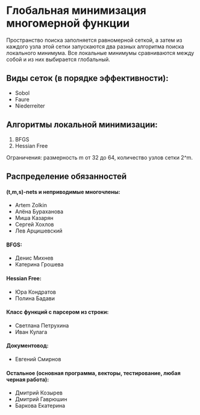 # Глобальная минимизация многомерной функции

Пространство поиска заполняется равномерной сеткой, а затем из каждого узла этой сетки запускаются два разных алгоритма поиска локального минимума. Все локальные минимумы сравниваются между собой и из них выбирается глобальный.

## Виды сеток (в порядке эффективности):
* Sobol
* Faure
* Niederreiter

## Алгоритмы локальной минимизации:
1. BFGS
2. Hessian Free

Ограничения: размерность m от 32 до 64, количество узлов сетки 2^m.

## Распределение обязанностей

#### (t,m,s)-nets и неприводимые многочлены:
* Artem Zolkin
* Алёна Бураханова
* Миша Казарян
* Сергей Хохлов
* Лев Арцишевский

#### BFGS:
* Денис Михнев
* Катерина Грошева

#### Hessian Free:
* Юра Кондратов
* Полина Бадави

#### Класс функций с парсером из строки:
* Светлана Петрухина
* Иван Кулага

#### Документовод:
* Евгений Смирнов
	
#### Остальное (основная программа, векторы, тестирование, любая черная работа):	
* Дмитрий Козырев
* Дмитрий Гаврюшин
* Баркова Екатерина
